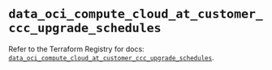 # `data_oci_compute_cloud_at_customer_ccc_upgrade_schedules`

Refer to the Terraform Registry for docs: [`data_oci_compute_cloud_at_customer_ccc_upgrade_schedules`](https://registry.terraform.io/providers/oracle/oci/6.18.0/docs/data-sources/compute_cloud_at_customer_ccc_upgrade_schedules).
